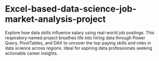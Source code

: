 # Excel-based-data-science-job-market-analysis-project
Explore how data skills influence salary using real-world job postings. This respiratory-named project breathes life into hiring data through Power Query, PivotTables, and DAX to uncover the top-paying skills and roles in data science across regions. Ideal for aspiring data professionals seeking actionable career insights.
